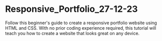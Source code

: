 # Responsive_Portfolio_27-12-23
Follow this beginner's guide to create a responsive portfolio website using HTML and CSS. With no prior coding experience required, this tutorial will teach you how to create a website that looks great on any device.
